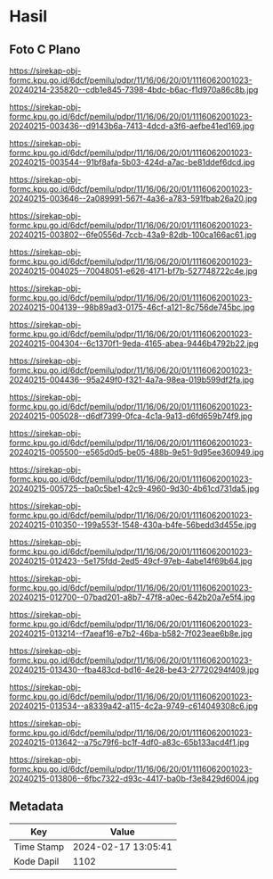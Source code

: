 # Hasil

## Foto C Plano

https://sirekap-obj-formc.kpu.go.id/6dcf/pemilu/pdpr/11/16/06/20/01/1116062001023-20240214-235820--cdb1e845-7398-4bdc-b6ac-f1d970a86c8b.jpg

https://sirekap-obj-formc.kpu.go.id/6dcf/pemilu/pdpr/11/16/06/20/01/1116062001023-20240215-003436--d9143b6a-7413-4dcd-a3f6-aefbe41ed169.jpg

https://sirekap-obj-formc.kpu.go.id/6dcf/pemilu/pdpr/11/16/06/20/01/1116062001023-20240215-003544--91bf8afa-5b03-424d-a7ac-be81ddef6dcd.jpg

https://sirekap-obj-formc.kpu.go.id/6dcf/pemilu/pdpr/11/16/06/20/01/1116062001023-20240215-003646--2a089991-567f-4a36-a783-591fbab26a20.jpg

https://sirekap-obj-formc.kpu.go.id/6dcf/pemilu/pdpr/11/16/06/20/01/1116062001023-20240215-003802--6fe0556d-7ccb-43a9-82db-100ca166ac61.jpg

https://sirekap-obj-formc.kpu.go.id/6dcf/pemilu/pdpr/11/16/06/20/01/1116062001023-20240215-004025--70048051-e626-4171-bf7b-527748722c4e.jpg

https://sirekap-obj-formc.kpu.go.id/6dcf/pemilu/pdpr/11/16/06/20/01/1116062001023-20240215-004139--98b89ad3-0175-46cf-a121-8c756de745bc.jpg

https://sirekap-obj-formc.kpu.go.id/6dcf/pemilu/pdpr/11/16/06/20/01/1116062001023-20240215-004304--6c1370f1-9eda-4165-abea-9446b4792b22.jpg

https://sirekap-obj-formc.kpu.go.id/6dcf/pemilu/pdpr/11/16/06/20/01/1116062001023-20240215-004436--95a249f0-f321-4a7a-98ea-019b599df2fa.jpg

https://sirekap-obj-formc.kpu.go.id/6dcf/pemilu/pdpr/11/16/06/20/01/1116062001023-20240215-005028--d6df7399-0fca-4c1a-9a13-d6fd659b74f9.jpg

https://sirekap-obj-formc.kpu.go.id/6dcf/pemilu/pdpr/11/16/06/20/01/1116062001023-20240215-005500--e565d0d5-be05-488b-9e51-9d95ee360949.jpg

https://sirekap-obj-formc.kpu.go.id/6dcf/pemilu/pdpr/11/16/06/20/01/1116062001023-20240215-005725--ba0c5be1-42c9-4960-9d30-4b61cd731da5.jpg

https://sirekap-obj-formc.kpu.go.id/6dcf/pemilu/pdpr/11/16/06/20/01/1116062001023-20240215-010350--199a553f-1548-430a-b4fe-56bedd3d455e.jpg

https://sirekap-obj-formc.kpu.go.id/6dcf/pemilu/pdpr/11/16/06/20/01/1116062001023-20240215-012423--5e175fdd-2ed5-49cf-97eb-4abe14f69b64.jpg

https://sirekap-obj-formc.kpu.go.id/6dcf/pemilu/pdpr/11/16/06/20/01/1116062001023-20240215-012700--07bad201-a8b7-47f8-a0ec-642b20a7e5f4.jpg

https://sirekap-obj-formc.kpu.go.id/6dcf/pemilu/pdpr/11/16/06/20/01/1116062001023-20240215-013214--f7aeaf16-e7b2-46ba-b582-7f023eae6b8e.jpg

https://sirekap-obj-formc.kpu.go.id/6dcf/pemilu/pdpr/11/16/06/20/01/1116062001023-20240215-013430--fba483cd-bd16-4e28-be43-27720294f409.jpg

https://sirekap-obj-formc.kpu.go.id/6dcf/pemilu/pdpr/11/16/06/20/01/1116062001023-20240215-013534--a8339a42-a115-4c2a-9749-c614049308c6.jpg

https://sirekap-obj-formc.kpu.go.id/6dcf/pemilu/pdpr/11/16/06/20/01/1116062001023-20240215-013642--a75c79f6-bc1f-4df0-a83c-65b133acd4f1.jpg

https://sirekap-obj-formc.kpu.go.id/6dcf/pemilu/pdpr/11/16/06/20/01/1116062001023-20240215-013806--6fbc7322-d93c-4417-ba0b-f3e8429d6004.jpg


## Metadata

| Key        | Value               |
| ---------- | ------------------- |
| Time Stamp | 2024-02-17 13:05:41 |
| Kode Dapil | 1102                |



